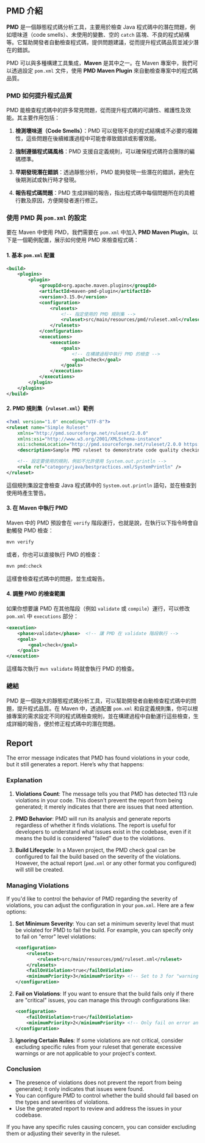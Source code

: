 ## PMD 介紹

**PMD** 是一個靜態程式碼分析工具，主要用於檢查 Java 程式碼中的潛在問題，例如壞味道（code smells）、未使用的變數、空的 `catch` 區塊、不良的程式結構等。它幫助開發者自動檢查程式碼，提供問題建議，從而提升程式碼品質並減少潛在的錯誤。

PMD 可以與多種構建工具集成，**Maven** 是其中之一。在 Maven 專案中，我們可以透過設定 `pom.xml` 文件，使用 **PMD Maven Plugin** 來自動檢查專案中的程式碼品質。

### PMD 如何提升程式品質

PMD 能檢查程式碼中的許多常見問題，從而提升程式碼的可讀性、維護性及效能。其主要作用包括：

1. **檢測壞味道（Code Smells）**：PMD 可以發現不良的程式結構或不必要的複雜性，這些問題在後續維護過程中可能會導致錯誤或影響效能。
   
2. **強制遵循程式碼風格**：PMD 支援自定義規則，可以確保程式碼符合團隊的編碼標準。

3. **早期發現潛在錯誤**：透過靜態分析，PMD 能夠發現一些潛在的錯誤，避免在後期測試或執行時才發現。

4. **報告程式碼問題**：PMD 生成詳細的報告，指出程式碼中每個問題所在的具體行數及原因，方便開發者進行修正。

### 使用 PMD 與 `pom.xml` 的設定

要在 Maven 中使用 PMD，我們需要在 `pom.xml` 中加入 **PMD Maven Plugin**。以下是一個範例配置，展示如何使用 PMD 來檢查程式碼：

#### 1. 基本 `pom.xml` 配置

```xml
<build>
    <plugins>
        <plugin>
            <groupId>org.apache.maven.plugins</groupId>
            <artifactId>maven-pmd-plugin</artifactId>
            <version>3.15.0</version>
            <configuration>
                <rulesets>
                    <!-- 指定使用的 PMD 規則集 -->
                    <ruleset>src/main/resources/pmd/ruleset.xml</ruleset>
                </rulesets>
            </configuration>
            <executions>
                <execution>
                    <goals>
                        <!-- 在構建過程中執行 PMD 的檢查 -->
                        <goal>check</goal>
                    </goals>
                </execution>
            </executions>
        </plugin>
    </plugins>
</build>
```

#### 2. PMD 規則集（`ruleset.xml`）範例

```xml
<?xml version="1.0" encoding="UTF-8"?>
<ruleset name="Simple Ruleset"
    xmlns="http://pmd.sourceforge.net/ruleset/2.0.0"
    xmlns:xsi="http://www.w3.org/2001/XMLSchema-instance"
    xsi:schemaLocation="http://pmd.sourceforge.net/ruleset/2.0.0 https://pmd.sourceforge.io/ruleset_2_0_0.xsd">
    <description>Sample PMD ruleset to demonstrate code quality checking</description>

    <!-- 設定要使用的規則，例如不允許使用 System.out.println -->
    <rule ref="category/java/bestpractices.xml/SystemPrintln" />
</ruleset>
```

這個規則集設定會檢查 Java 程式碼中的 `System.out.println` 語句，並在檢查到使用時產生警告。

#### 3. 在 Maven 中執行 PMD

Maven 中的 PMD 預設會在 `verify` 階段運行，也就是說，在執行以下指令時會自動觸發 PMD 檢查：

```bash
mvn verify
```

或者，你也可以直接執行 PMD 的檢查：

```bash
mvn pmd:check
```

這樣會檢查程式碼中的問題，並生成報告。

#### 4. 調整 PMD 的檢查範圍

如果你想要讓 PMD 在其他階段（例如 `validate` 或 `compile`）運行，可以修改 `pom.xml` 中 `executions` 部分：

```xml
<execution>
    <phase>validate</phase>  <!-- 讓 PMD 在 validate 階段執行 -->
    <goals>
        <goal>check</goal>
    </goals>
</execution>
```

這樣每次執行 `mvn validate` 時就會執行 PMD 的檢查。

### 總結

PMD 是一個強大的靜態程式碼分析工具，可以幫助開發者自動檢查程式碼中的問題，提升程式品質。在 Maven 中，透過配置 `pom.xml` 和自定義規則集，你可以根據專案的需求設定不同的程式碼檢查規則，並在構建過程中自動運行這些檢查，生成詳細的報告，便於修正程式碼中的潛在問題。



## Report

The error message indicates that PMD has found violations in your code, but it still generates a report. Here’s why that happens:

### Explanation

1. **Violations Count**: The message tells you that PMD has detected 113 rule violations in your code. This doesn't prevent the report from being generated; it merely indicates that there are issues that need attention.

2. **PMD Behavior**: PMD will run its analysis and generate reports regardless of whether it finds violations. The report is useful for developers to understand what issues exist in the codebase, even if it means the build is considered "failed" due to the violations.

3. **Build Lifecycle**: In a Maven project, the PMD check goal can be configured to fail the build based on the severity of the violations. However, the actual report (`pmd.xml` or any other format you configured) will still be created. 

### Managing Violations

If you'd like to control the behavior of PMD regarding the severity of violations, you can adjust the configuration in your `pom.xml`. Here are a few options:

1. **Set Minimum Severity**: You can set a minimum severity level that must be violated for PMD to fail the build. For example, you can specify only to fail on "error" level violations:

   ```xml
   <configuration>
       <rulesets>
           <ruleset>src/main/resources/pmd/ruleset.xml</ruleset>
       </rulesets>
       <failOnViolation>true</failOnViolation>
       <minimumPriority>3</minimumPriority> <!-- Set to 3 for "warning" and below -->
   </configuration>
   ```

2. **Fail on Violations**: If you want to ensure that the build fails only if there are "critical" issues, you can manage this through configurations like:

   ```xml
   <configuration>
       <failOnViolation>true</failOnViolation>
       <minimumPriority>2</minimumPriority> <!-- Only fail on error and critical issues -->
   </configuration>
   ```

3. **Ignoring Certain Rules**: If some violations are not critical, consider excluding specific rules from your ruleset that generate excessive warnings or are not applicable to your project's context.

### Conclusion

- The presence of violations does not prevent the report from being generated; it only indicates that issues were found.
- You can configure PMD to control whether the build should fail based on the types and severities of violations.
- Use the generated report to review and address the issues in your codebase.

If you have any specific rules causing concern, you can consider excluding them or adjusting their severity in the ruleset.
